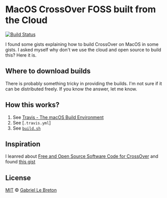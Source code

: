 # MacOS CrossOver FOSS built from the Cloud

[![Build Status](https://travis-ci.com/GabLeRoux/macos-crossover-cloud-build.svg?branch=main)](https://travis-ci.com/GabLeRoux/macos-crossover-cloud-build)

I found some gists explaining how to build CrossOver on MacOS in some gists. I asked myself why don't we use the cloud and open source to build this? Here it is.

## Where to download builds

There is probably something tricky in providing the builds. I'm not sure if it can be distributed freely. If you know the answer, let me know.

## How this works?

1. See [Travis - The macOS Build Environment](https://docs.travis-ci.com/user/reference/osx/)
2. See [`.travis.yml`]
3. See [`build.sh`](./build.sh)

## Inspiration

I leanred about [Free and Open Source Software Code for CrossOver](https://www.codeweavers.com/crossover/source) and found [this gist](https://gist.github.com/sarimarton/471e9ff8046cc746f6ecb8340f942647)

## License

[MIT](LICENSE.md) © [Gabriel Le Breton](https://gableroux.com)
